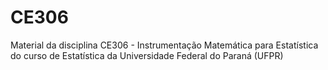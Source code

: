 # CE306
Material da disciplina CE306 - Instrumentação Matemática para Estatística do curso de Estatística da Universidade Federal do Paraná (UFPR)
